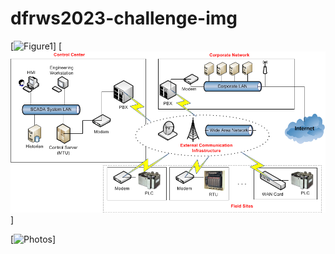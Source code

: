 # dfrws2023-challenge-img

[![Figure1](./Figure1.png)]
[![Figure1 static](https://github.com/dndusdndus12/dfrws2023-challenge-img/blob/main/Figure1.jpg)]

[![Photos](https://github.com/dndusdndus12/dfrws2023-challenge-img/blob/main/photo.jpg)]
